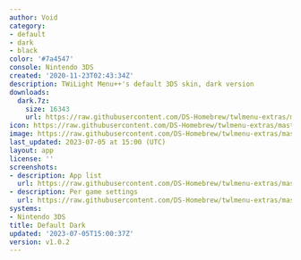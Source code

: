 ```yaml
---
author: Void
category:
- default
- dark
- black
color: '#7a4547'
console: Nintendo 3DS
created: '2020-11-23T02:43:34Z'
description: TWiLight Menu++'s default 3DS skin, dark version
downloads:
  dark.7z:
    size: 16343
    url: https://raw.githubusercontent.com/DS-Homebrew/twlmenu-extras/master/_nds/TWiLightMenu/3dsmenu/themes/dark.7z
icon: https://raw.githubusercontent.com/DS-Homebrew/twlmenu-extras/master/_nds/TWiLightMenu/3dsmenu/themes/meta/dark/icon.png
image: https://raw.githubusercontent.com/DS-Homebrew/twlmenu-extras/master/_nds/TWiLightMenu/3dsmenu/themes/meta/dark/icon.png
last_updated: 2023-07-05 at 15:00 (UTC)
layout: app
license: ''
screenshots:
- description: App list
  url: https://raw.githubusercontent.com/DS-Homebrew/twlmenu-extras/master/_nds/TWiLightMenu/3dsmenu/themes/meta/dark/screenshots/app-list.png
- description: Per game settings
  url: https://raw.githubusercontent.com/DS-Homebrew/twlmenu-extras/master/_nds/TWiLightMenu/3dsmenu/themes/meta/dark/screenshots/per-game-settings.png
systems:
- Nintendo 3DS
title: Default Dark
updated: '2023-07-05T15:00:37Z'
version: v1.0.2
---
```

